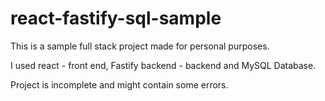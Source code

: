# react-fastify-sql-sample

This is a sample full stack project made for personal purposes.

I used react - front end,
Fastify backend - backend and
MySQL Database.

Project is incomplete and might contain some errors. 
